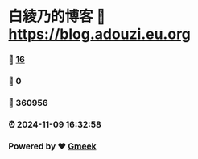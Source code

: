 # 白綾乃的博客 :link: https://blog.adouzi.eu.org 
### :page_facing_up: [16](https://blog.adouzi.eu.org/tag.html) 
### :speech_balloon: 0 
### :hibiscus: 360956 
### :alarm_clock: 2024-11-09 16:32:58 
### Powered by :heart: [Gmeek](https://github.com/Meekdai/Gmeek)
